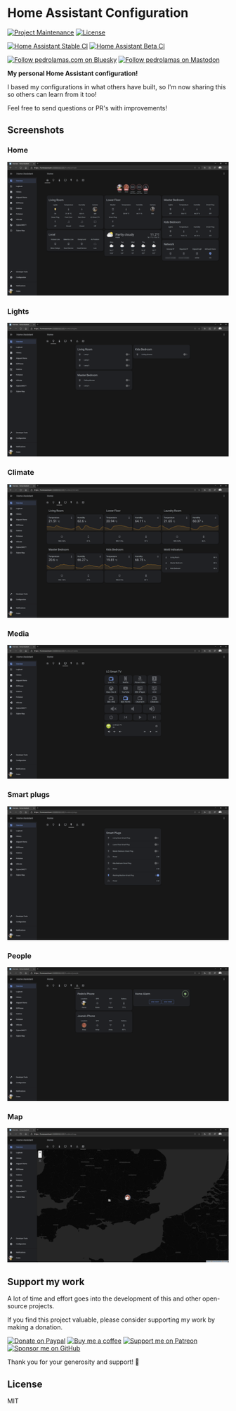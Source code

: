 # Home Assistant Configuration

[![Project Maintenance](https://img.shields.io/maintenance/yes/2025.svg)](https://github.com/pedrolamas/home-assistant-config 'GitHub Repository')
[![License](https://img.shields.io/github/license/pedrolamas/home-assistant-config.svg)](https://github.com/pedrolamas/home-assistant-config/blob/master/LICENSE 'License')

[![Home Assistant Stable CI](https://github.com/pedrolamas/home-assistant-config/workflows/Home%20Assistant%20(Stable)/badge.svg)](https://github.com/pedrolamas/home-assistant-config/actions 'Build Status')
[![Home Assistant Beta CI](https://github.com/pedrolamas/home-assistant-config/workflows/Home%20Assistant%20(Beta)/badge.svg)](https://github.com/pedrolamas/home-assistant-config/actions 'Build Status')

[![Follow pedrolamas.com on Bluesky](https://img.shields.io/badge/dynamic/json?url=https%3A%2F%2Fpublic.api.bsky.app%2Fxrpc%2Fapp.bsky.actor.getProfile%2F%3Factor%3Dpedrolamas.com&query=%24.followersCount&style=social&logo=bluesky&label=Follow%20%40pedrolamas.com)](https://bsky.app/profile/pedrolamas.com)
[![Follow pedrolamas on Mastodon](https://img.shields.io/mastodon/follow/109365776481898704?label=Follow%20@pedrolamas%20on%20Mastodon&domain=https%3A%2F%2Fhachyderm.io&style=social)](https://hachyderm.io/@pedrolamas)

**My personal Home Assistant configuration!**

I based my configurations in what others have built, so I'm now sharing this so others can learn from it too!

Feel free to send questions or PR's with improvements!

## Screenshots

### Home

![Home](images/tab_home.png)

### Lights

![Lights](images/tab_lights.png)

### Climate

![Climate](images/tab_climate.png)

### Media

![Media](images/tab_media.png)

### Smart plugs

![Plugs](images/tab_plugs.png)

### People

![People](images/tab_people.png)

### Map

![Map](images/tab_map.png)

## Support my work

A lot of time and effort goes into the development of this and other open-source projects.

If you find this project valuable, please consider supporting my work by making a donation.

[![Donate on Paypal](https://img.shields.io/badge/donate-paypal-blue.svg)](https://paypal.me/pedrolamas 'Donate on Paypal')
[![Buy me a coffee](https://img.shields.io/badge/buy%20me%20a%20coffee-kofi-blue.svg)](https://ko-fi.com/pedrolamas 'Buy me a coffee')
[![Support me on Patreon](https://img.shields.io/badge/join-patreon-blue.svg)](https://www.patreon.com/pedrolamas 'Support me on Patreon')
[![Sponsor me on GitHub](https://img.shields.io/github/sponsors/pedrolamas.svg?label=github%20sponsors)](https://github.com/sponsors/pedrolamas 'Sponsor me on GitHub')

Thank you for your generosity and support! 🙏

## License

MIT
